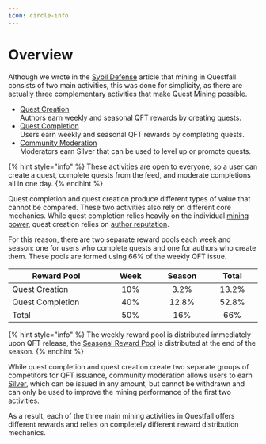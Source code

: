 ```yaml
---
icon: circle-info
---
```


# Overview

Although we wrote in the [Sybil Defense](../overview/sybil-defence.md) article that mining in Questfall consists of two main activities, this was done for simplicity, as there are actually three complementary activities that make Quest Mining possible.

* [Quest Creation](quest-creation-10/)\
  Authors earn weekly and seasonal QFT rewards by creating quests.
* [Quest Completion](quest-completion-40/)\
  Users earn weekly and seasonal QFT rewards by completing quests.
* [Community Moderation](community-moderation/)\
  Moderators earn Silver that can be used to level up or promote quests.

{% hint style="info" %}
These activities are open to everyone, so a user can create a quest, complete quests from the feed, and moderate completions all in one day.
{% endhint %}

Quest completion and quest creation produce different types of value that cannot be compared. These two activities also rely on different core mechanics. While quest completion relies heavily on the individual [mining power](quest-completion-40/mining-power.md), quest creation relies on [author reputation](quest-creation-10/author-reputation.md).

For this reason, there are two separate reward pools each week and season: one for users who complete quests and one for authors who create them. These pools are formed using 66% of the weekly QFT issue.

<table><thead><tr><th width="187">Reward Pool</th><th width="96" align="center">Week</th><th width="88" align="center">Season</th><th width="90" align="center">Total</th></tr></thead><tbody><tr><td>Quest Creation</td><td align="center">10%</td><td align="center">3.2%</td><td align="center">13.2%</td></tr><tr><td>Quest Completion</td><td align="center">40%</td><td align="center">12.8%</td><td align="center">52.8%</td></tr><tr><td>Total</td><td align="center">50%</td><td align="center">16%</td><td align="center">66%</td></tr></tbody></table>

{% hint style="info" %}
The weekly reward pool is distributed immediately upon QFT release, the [Seasonal Reward Pool](seasons-16.md) is distributed at the end of the season.
{% endhint %}

While quest completion and quest creation create two separate groups of competitors for QFT issuance, community moderation allows users to earn [Silver](../assets/Silver-in-game.md), which can be issued in any amount, but cannot be withdrawn and can only be used to improve the mining performance of the first two activities.

As a result, each of the three main mining activities in Questfall offers different rewards and relies on completely different reward distribution mechanics.&#x20;

